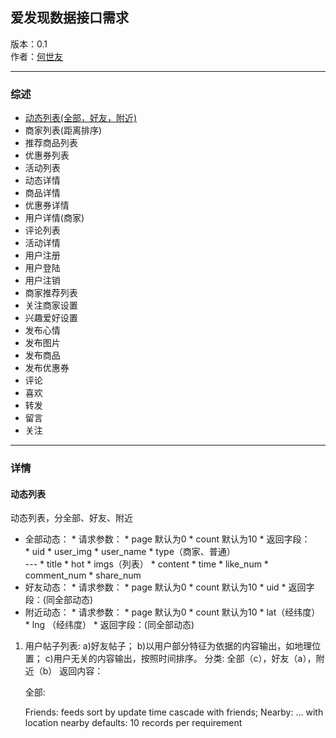 爱发现数据接口需求
---------
版本：0.1  
作者：[何世友](mailto:ernest.he2009@gmail.com)
***
### 综述
*   [动态列表(全部，好友，附近)](#动态列表)
*   商家列表(距离排序)
*   推荐商品列表
*   优惠券列表
*   活动列表
*   动态详情
*   商品详情
*   优惠券详情
*   用户详情(商家)
*   评论列表
*   活动详情
*   用户注册
*   用户登陆
*   用户注销
*   商家推荐列表
*   关注商家设置
*   兴趣爱好设置
*   发布心情
*   发布图片
*   发布商品
*   发布优惠券
*   评论
*   喜欢
*   转发
*   留言
*   关注  
***

### 详情
#### <b id="动态列表">动态列表</b>
动态列表，分全部、好友、附近
 
 * 全部动态：
       * 请求参数：
         * page 默认为0
         * count 默认为10
       * 返回字段：  
	    * uid
	    * user_img
	    * user_name
	    * type（商家、普通）  
       --- 
	    * title
	    * hot
	    * imgs（列表）
	    * content
	    * time
	    * like_num
	    * comment_num
	    * share_num
 * 好友动态：
       * 请求参数：
         * page 默认为0
         * count 默认为10
         * uid
       * 返回字段：(同全部动态) 
 * 附近动态：
       * 请求参数：
         * page 默认为0
         * count 默认为10
         * lat（经纬度）
         * lng （经纬度）
       * 返回字段：(同全部动态) 
 

1. 用户帖子列表:
    a)好友帖子；
    b)以用户部分特征为依据的内容输出，如地理位置；
    c)用户无关的内容输出，按照时间排序。
    分类:
        全部（c），好友（a），附近（b）
    返回内容：
        
    全部:
        
    Friends:
        feeds sort by update time cascade with friends;
    Nearby:
        ... with location nearby
    defaults:
        10 records per requirement       

